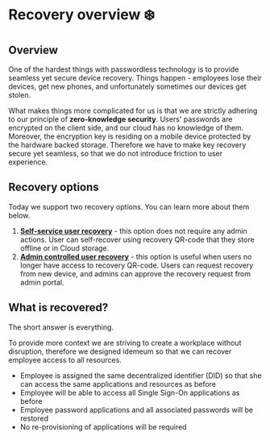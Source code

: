 # Recovery overview :snowflake:

## Overview

One of the hardest things with passwordless technology is to provide seamless yet secure device recovery. Things happen - employees lose their devices, get new phones, and unfortunately sometimes our devices get stolen.

What makes things more complicated for us is that we are strictly adhering to our principle of **zero-knowledge security**. Users' passwords are encrypted on the client side, and our cloud has no knowledge of them. Moreover, the encryption key is residing on a mobile device protected by the hardware backed storage. Therefore we have to make key recovery secure yet seamless, so that we do not introduce friction to user experience.

## Recovery options

Today we support two recovery options. You can learn more about them below.

1. [**Self-service user recovery**](./self-service-user-recovery.html) - this option does not require any admin actions. User can self-recover using recovery QR-code that they store offline or in Cloud storage.
2. [**Admin controlled user recovery**](./admin-controlled-user-recovery.html) - this option is useful when users no longer have access to recovery QR-code. Users can request recovery from new device, and admins can approve the recovery request from admin portal.

## What is recovered?

The short answer is everything. 

To provide more context we are striving to create a workplace without disruption, therefore we designed idemeum so that we can recover employee access to all resources.

* Employee is assigned the same decentralized identifier (DID) so that she can access the same applications and resources as before
* Employee will be able to access all Single Sign-On applications as before
* Employee password applications and all associated passwords will be restored
* No re-provisioning of applications will be required